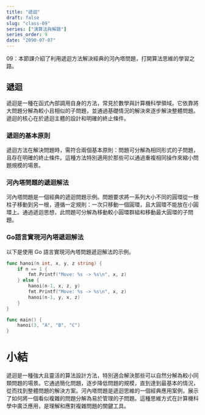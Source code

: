 ```yaml
---
title: "遞迴"
draft: false
slug: "class-09"
series: ["演算法與解題"]
series_order: 9
date: "2090-07-07"
---
```

09：本節課介紹了利用遞迴方法解決經典的河內塔問題，打開算法思維的學習之路。

## 遞迴
遞迴是一種在函式內部調用自身的方法，常見於數學與計算機科學領域。它依靠將大問題分解為較小且相似的子問題，並通過基礎情況的解決來逐步解決整體問題。遞迴的核心在於遞迴主體的設計和明確的終止條件。

### 遞迴的基本原則
遞迴方法在解決問題時，需符合兩個基本原則：問題可分解為相同形式的子問題，且存在明確的終止條件。這種方法特別適用於那些可以通過重複相同操作來縮小問題規模的場景。

### 河內塔問題的遞迴解法
河內塔問題是一個經典的遞迴問題示例。問題要求將一系列大小不同的圓環從一根柱子移動到另一根，遵循一定規則：一次只移動一個圓環，且大圓環不能放在小圓環上。通過遞迴思想，此問題可分解為移動較小圓環群組和移動最大圓環的子問題。

### Go語言實現河內塔遞迴解法
以下是使用 Go 語言實現河內塔問題遞迴解法的示例。

```go
func hanoi(n int, x, y, z string) {
    if n == 1 {
        fmt.Printf("Move: %s -> %s\n", x, z)
    } else {
        hanoi(n-1, x, z, y)
        fmt.Printf("Move: %s -> %s\n", x, z)
        hanoi(n-1, y, x, z)
    }
}

func main() {
    hanoi(3, "A", "B", "C")
}
```

# 小結
遞迴是一種強大且靈活的算法設計方法，特別適合解決那些可以自然分解為較小同類問題的場景。它通過簡化問題，逐步降低問題的規模，直到達到最基本的情況，從而找到整體問題的解決方案。河內塔問題是遞迴思維的一個經典應用案例，展示了如何將一個看似複雜的問題分解為易於管理的子問題。這種思維方式在計算機科學中廣泛應用，是理解和應對複雜問題的關鍵工具。